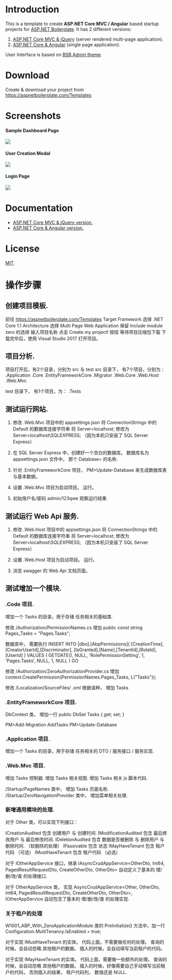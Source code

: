 # Introduction

This is a template to create **ASP.NET Core MVC / Angular** based startup projects for [ASP.NET Boilerplate](https://aspnetboilerplate.com/Pages/Documents). It has 2 different versions:

1. [ASP.NET Core MVC & jQuery](https://aspnetboilerplate.com/Pages/Documents/Zero/Startup-Template-Core) (server rendered multi-page application).
2. [ASP.NET Core & Angular](https://aspnetboilerplate.com/Pages/Documents/Zero/Startup-Template-Angular) (single page application).

User Interface is based on [BSB Admin theme](https://github.com/gurayyarar/AdminBSBMaterialDesign).

# Download

Create & download your project from https://aspnetboilerplate.com/Templates

# Screenshots

#### Sample Dashboard Page
![](_screenshots/module-zero-core-template-ui-home.png)

#### User Creation Modal
![](_screenshots/module-zero-core-template-ui-user-create-modal.png)

#### Login Page

![](_screenshots/module-zero-core-template-ui-login.png)

# Documentation

* [ASP.NET Core MVC & jQuery version.](https://aspnetboilerplate.com/Pages/Documents/Zero/Startup-Template-Core)
* [ASP.NET Core & Angular  version.](https://aspnetboilerplate.com/Pages/Documents/Zero/Startup-Template-Angular)

# License

[MIT](LICENSE).








# 操作步骤



## 创建项目模板.

前往 https://aspnetboilerplate.com/Templates
Target Framework 选择 .NET Core 1.1
Architecture 选择 Multi Page Web Application
保留 Include module zero 的选择
输入项目名称
点击 Create my project! 按钮
等待项目压缩包下载
下载完毕后，使用 Visual Studio 2017 打开项目。





## 项目分析.

项目打开后，有2个目录，分别为 src 与 test
src 目录下， 有7个项目，分别为：
    .Application
	.Core
	.EntityFrameworkCore
	.Migrator
	.Web.Core
	.Web.Host
	.Web.Mvc

test 目录下， 有1个项目，为：
    .Tests






## 测试运行网站.

1. 修改 .Web.Mvc 项目中的 appsettings.json
将 ConnectionStrings 中的 Default 的数据库连接字符串
将 Server=localhost; 修改为 Server=localhost\\SQLEXPRESS;
（因为本机只安装了 SQL Server Express）


2. 在 SQL Server Express 中，创建好一个空白的数据库。
数据库名为 appsettings.json 文件中， 那个 Database= 的名称.


3. 针对 .EntityFrameworkCore 项目，
PM>Update-Database
来生成数据库表与基本数据。


4. 设置 .Web.Mvc 项目为启动项目。
运行。


5. 初始用户名/密码  admin/123qwe
观察运行结果.





## 测试运行 Web Api 服务.

1. 修改 .Web.Host 项目中的 appsettings.json
将 ConnectionStrings 中的 Default 的数据库连接字符串
将 Server=localhost; 修改为 Server=localhost\\SQLEXPRESS;
（因为本机只安装了 SQL Server Express）


2. 设置 .Web.Host 项目为启动项目。
运行。


3. 浏览 swagger 的 Web Api 文档页面。







## 测试增加一个模块.

### .Code 项目.
增加一个 Tasks 的目录，用于存储 任务相关的基础类.

修改 /Authorization/PermissionNames.cs
增加 public const string Pages_Tasks = "Pages.Tasks";


数据库中， 需要执行
INSERT INTO [dbo].[AbpPermissions](
	[CreationTime],[CreatorUserId],[Discriminator],
	[IsGranted],[Name],[TenantId],[RoleId],[UserId]
) VALUES (
	GETDATE(),	NULL,	'RolePermissionSetting',
	1,	'Pages.Tasks',		NULL,  1,  NULL
)
GO


修改 /Authorization/ZeroAuthorizationProvider.cs
增加 context.CreatePermission(PermissionNames.Pages_Tasks, L("Tasks"));



修改 /Localization/SourceFiles/ .xml
根据语种， 增加 <text name="Tasks">Tasks</text>




### .EntityFrameworkCore 项目.
DbContext 类， 增加一行
public DbSet<Task> Tasks { get; set; }

PM>Add-Migration AddTasks
PM>Update-Database


### .Application 项目.
增加一个 Tasks 的目录，用于存储 任务相关的 DTO / 服务接口 / 服务实现.


### .Web.Mvc 项目.
增加 Tasks 控制器.
增加 Tasks 相关视图.
增加 Tasks 相关 js 脚本代码.

/Startup/PageNames 类中， 增加 Tasks 页面名称.
/Startup/ZeroNavigationProvider 类中， 增加菜单相关处理.








### 新增通用模块的处理.

对于 Other 类，可以实现下列接口：

ICreationAudited		包含 创建用户 与 创建时间.
IModificationAudited	包含 最后修改用户 与 最后修改时间.
IDeletionAudited		包含 数据是否被删除 与 删除用户 与 删除时间.  （软删除的处理）
IPassivable				包含 状态
IMayHaveTenant			包含 租户代码 （可选）
IMustHaveTenant			包含 租户代码 （必选）


对于 IOtherAppService 接口，继承 IAsyncCrudAppService<OtherDto, Int64, PagedResultRequestDto, CreateOtherDto, OtherDto>
自动定义了基本的 增/删/改/查  的处理接口.


对于 OtherAppService 类， 实现  AsyncCrudAppService<Other, OtherDto, Int64, PagedResultRequestDto, CreateOtherDto, OtherDto>, IOtherAppService
自动包含了基本的 增/删/改/查  的处理实现.




### 关于租户的处理 
W1001_ABP_With_ZeroApplicationModule 类的 PreInitialize() 方法中，加一行
Configuration.MultiTenancy.IsEnabled = true;

对于实现 IMustHaveTenant 的实体。
代码上面，不需要做任何的处理。
查询的时候，会自动忽略 其他租户的数据。
插入的时候，会自动填写当前租户的代码。

对于实现 IMayHaveTenant 的实体。
代码上面，需要做一些额外的处理。
查询的时候，会自动忽略 其他租户的数据。
插入的时候，好像需要自己手动填写当前租户的代码， 否则插入的结果， 租户代码列， 数值还是 NULL.


